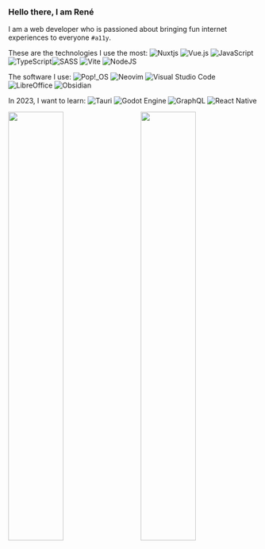 ### Hello there, I am René

I am a web developer who is passioned about bringing fun internet experiences to everyone `#a11y`.

These are the technologies I use the most:
![Nuxtjs](https://img.shields.io/badge/Nuxt-002E3B?style=flat&logo=nuxtdotjs&logoColor=#00DC82)
![Vue.js](https://img.shields.io/badge/vuejs-%2335495e.svg?style=flat&logo=vuedotjs&logoColor=%234FC08D)
![JavaScript](https://img.shields.io/badge/javascript-%23323330.svg?style=flat&logo=javascript&logoColor=%23F7DF1E)
![TypeScript](https://img.shields.io/badge/typescript-%23007ACC.svg?style=flat&logo=typescript&logoColor=white)![SASS](https://img.shields.io/badge/SASS-hotpink.svg?style=flat&logo=SASS&logoColor=white)
![Vite](https://img.shields.io/badge/vite-%23646CFF.svg?style=flat&logo=vite&logoColor=white)
![NodeJS](https://img.shields.io/badge/node.js-6DA55F?style=flat&logo=node.js&logoColor=white)

The software I use:
![Pop!_OS](https://img.shields.io/badge/Pop!_OS-48B9C7?style=flat&logo=Pop!_OS&logoColor=white)
![Neovim](https://img.shields.io/badge/NeoVim-%2357A143.svg?&style=flat&logo=neovim&logoColor=white)
![Visual Studio Code](https://img.shields.io/badge/Visual%20Studio%20Code-0078d7.svg?style=flat&logo=visual-studio-code&logoColor=white)
![LibreOffice](https://img.shields.io/badge/LibreOffice-%2318A303?style=for-the-badge&logo=LibreOffice&logoColor=white)
![Obsidian](https://img.shields.io/badge/Obsidian-%23483699.svg?style=for-the-badge&logo=obsidian&logoColor=white)


In 2023, I want to learn:
![Tauri](https://img.shields.io/badge/tauri-%2324C8DB.svg?style=flat&logo=tauri&logoColor=%23FFFFFF)
![Godot Engine](https://img.shields.io/badge/GODOT-%23FFFFFF.svg?style=flat&logo=godot-engine)
![GraphQL](https://img.shields.io/badge/-GraphQL-E10098?style=flat&logo=graphql&logoColor=white)
![React Native](https://img.shields.io/badge/react_native-%2320232a.svg?style=flat&logo=react&logoColor=%2361DAFB)

<div>
<a href="https://github.com/anuraghazra/github-readme-stats">
    <img align="left" width="47%"  src="https://github-readme-stats.vercel.app/api?username=bo7owers&hide=contribs&show_icons=true&theme=nightowl"/>
</a>

<a href="https://github.com/bo7owers/github-readme-stats">
    <img align="right" width="47%" style="padding-left: 10px;" src="https://github-readme-stats.vercel.app/api/top-langs/?username=anuraghazra&layout=compact"/>
</a>
</div>

<!--
**bo7owers/bo7owers** is a ✨ _special_ ✨ repository because its `README.md` (this file) appears on your GitHub profile.

Here are some ideas to get you started:

- 🔭 I’m currently working on ...
- 🌱 I’m currently learning ...
- 👯 I’m looking to collaborate on ...
- 🤔 I’m looking for help with ...
- 💬 Ask me about ...
- 📫 How to reach me: ...
- 😄 Pronouns: ...
- ⚡ Fun fact: ...
-->
